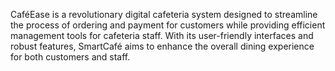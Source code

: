 CaféEase is a revolutionary digital cafeteria system designed to streamline the process of ordering and payment for customers while providing efficient management tools for cafeteria staff. 
With its user-friendly interfaces and robust features, SmartCafé aims to enhance the overall dining experience for both customers and staff.
